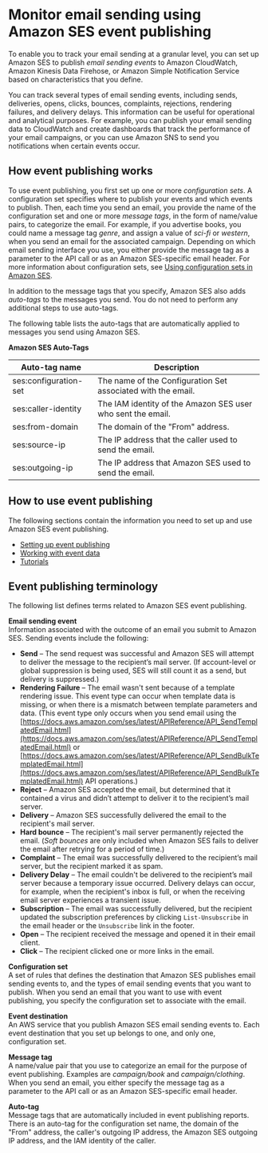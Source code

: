 # Monitor email sending using Amazon SES event publishing<a name="monitor-using-event-publishing"></a>

To enable you to track your email sending at a granular level, you can set up Amazon SES to publish *email sending events* to Amazon CloudWatch, Amazon Kinesis Data Firehose, or Amazon Simple Notification Service based on characteristics that you define\.

You can track several types of email sending events, including sends, deliveries, opens, clicks, bounces, complaints, rejections, rendering failures, and delivery delays\. This information can be useful for operational and analytical purposes\. For example, you can publish your email sending data to CloudWatch and create dashboards that track the performance of your email campaigns, or you can use Amazon SNS to send you notifications when certain events occur\.

## How event publishing works<a name="event-publishing-how-works"></a>

To use event publishing, you first set up one or more *configuration sets*\. A configuration set specifies where to publish your events and which events to publish\. Then, each time you send an email, you provide the name of the configuration set and one or more *message tags*, in the form of name/value pairs, to categorize the email\. For example, if you advertise books, you could name a message tag *genre*, and assign a value of *sci\-fi* or *western*, when you send an email for the associated campaign\. Depending on which email sending interface you use, you either provide the message tag as a parameter to the API call or as an Amazon SES\-specific email header\. For more information about configuration sets, see [Using configuration sets in Amazon SES](using-configuration-sets.md)\.

In addition to the message tags that you specify, Amazon SES also adds *auto\-tags* to the messages you send\. You do not need to perform any additional steps to use auto\-tags\.

The following table lists the auto\-tags that are automatically applied to messages you send using Amazon SES\.


**Amazon SES Auto\-Tags**  

| Auto\-tag name | Description | 
| --- | --- | 
| ses:configuration\-set | The name of the Configuration Set associated with the email\. | 
| ses:caller\-identity | The IAM identity of the Amazon SES user who sent the email\. | 
| ses:from\-domain | The domain of the "From" address\. | 
| ses:source\-ip | The IP address that the caller used to send the email\. | 
| ses:outgoing\-ip | The IP address that Amazon SES used to send the email\. | 

## How to use event publishing<a name="event-publishing-how-to-use"></a>

The following sections contain the information you need to set up and use Amazon SES event publishing\.
+ [Setting up event publishing](monitor-sending-using-event-publishing-setup.md)
+ [Working with event data](working-with-event-data.md)
+ [Tutorials](event-publishing-tutorials.md)

## Event publishing terminology<a name="event-publishing-terminology"></a>

The following list defines terms related to Amazon SES event publishing\.

**Email sending event**  
Information associated with the outcome of an email you submit to Amazon SES\. Sending events include the following:  
+ **Send** – The send request was successful and Amazon SES will attempt to deliver the message to the recipient’s mail server\. \(If account\-level or global suppression is being used, SES will still count it as a send, but delivery is suppressed\.\)
+ **Rendering Failure** – The email wasn't sent because of a template rendering issue\. This event type can occur when template data is missing, or when there is a mismatch between template parameters and data\. \(This event type only occurs when you send email using the [https://docs.aws.amazon.com/ses/latest/APIReference/API_SendTemplatedEmail.html](https://docs.aws.amazon.com/ses/latest/APIReference/API_SendTemplatedEmail.html) or [https://docs.aws.amazon.com/ses/latest/APIReference/API_SendBulkTemplatedEmail.html](https://docs.aws.amazon.com/ses/latest/APIReference/API_SendBulkTemplatedEmail.html) API operations\.\)
+ **Reject** – Amazon SES accepted the email, but determined that it contained a virus and didn’t attempt to deliver it to the recipient’s mail server\.
+ **Delivery** – Amazon SES successfully delivered the email to the recipient's mail server\.
+ **Hard bounce** – The recipient's mail server permanently rejected the email\. \(*Soft bounces* are only included when Amazon SES fails to deliver the email after retrying for a period of time\.\)
+ **Complaint** – The email was successfully delivered to the recipient’s mail server, but the recipient marked it as spam\.
+ **Delivery Delay** – The email couldn't be delivered to the recipient’s mail server because a temporary issue occurred\. Delivery delays can occur, for example, when the recipient's inbox is full, or when the receiving email server experiences a transient issue\.
+ **Subscription** – The email was successfully delivered, but the recipient updated the subscription preferences by clicking `List-Unsubscribe` in the email header or the `Unsubscribe` link in the footer\.
+ **Open** – The recipient received the message and opened it in their email client\.
+ **Click** – The recipient clicked one or more links in the email\.

**Configuration set**  
A set of rules that defines the destination that Amazon SES publishes email sending events to, and the types of email sending events that you want to publish\. When you send an email that you want to use with event publishing, you specify the configuration set to associate with the email\.

**Event destination**  
An AWS service that you publish Amazon SES email sending events to\. Each event destination that you set up belongs to one, and only one, configuration set\.

**Message tag**  
A name/value pair that you use to categorize an email for the purpose of event publishing\. Examples are *campaign/book* and *campaign/clothing*\. When you send an email, you either specify the message tag as a parameter to the API call or as an Amazon SES\-specific email header\.

**Auto\-tag**  
Message tags that are automatically included in event publishing reports\. There is an auto\-tag for the configuration set name, the domain of the "From" address, the caller's outgoing IP address, the Amazon SES outgoing IP address, and the IAM identity of the caller\.